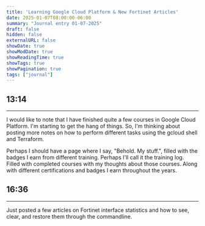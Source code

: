 ```yaml
---
title: 'Learning Google Cloud Platform & New Fortinet Articles'
date: 2025-01-07T08:00:00-06:00
summary: "Journal entry 01-07-2025"
draft: false
hidden: false
externalURL: false
showDate: true
showModDate: true
showReadingTime: true
showTags: true
showPagination: true
tags: ["journal"]
---
```


## 13:14
---

I would like to note that I have finished quite a few courses in Google Cloud
Platform. I'm starting to get the hang of things. So, I'm thinking about posting
more notes on how to perform different tasks using the gcloud shell and
Terraform.

Perhaps I should have a page where I say, "Behold. My stuff.", filled with the
badges I earn from different training. Perhaps I'll call it the training log.
Filled with completed courses with my thoughts about those courses. Along with
different certifications and badges I earn throughout the years. 

## 16:36
---

Just posted a few articles on Fortinet interface statistics and how to see,
clear, and restore them through the commandline.

